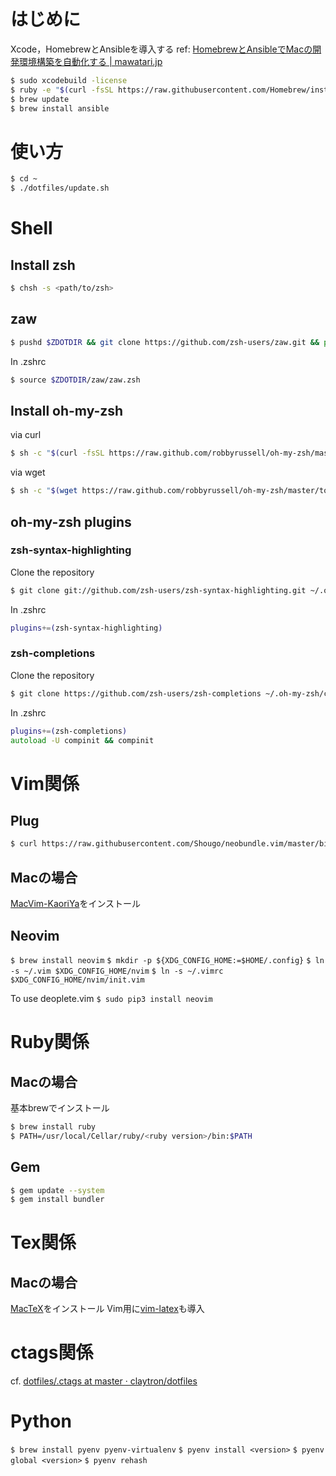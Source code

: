 # はじめに

Xcode，HomebrewとAnsibleを導入する
ref: [HomebrewとAnsibleでMacの開発環境構築を自動化する | mawatari.jp](http://mawatari.jp/archives/mac-provisioning-by-homebrew-and-ansible)

```sh
$ sudo xcodebuild -license
$ ruby -e "$(curl -fsSL https://raw.githubusercontent.com/Homebrew/install/master/install)"
$ brew update
$ brew install ansible
```

# 使い方

```sh
$ cd ~
$ ./dotfiles/update.sh
```

# Shell

## Install zsh

```sh
$ chsh -s <path/to/zsh>
```

## zaw

```sh
$ pushd $ZDOTDIR && git clone https://github.com/zsh-users/zaw.git && popd
```

In .zshrc

```sh
$ source $ZDOTDIR/zaw/zaw.zsh
```

## Install oh-my-zsh

via curl

```sh
$ sh -c "$(curl -fsSL https://raw.github.com/robbyrussell/oh-my-zsh/master/tools/install.sh)"
```

via wget

```sh
$ sh -c "$(wget https://raw.github.com/robbyrussell/oh-my-zsh/master/tools/install.sh -O -)"
```

## oh-my-zsh plugins

### zsh-syntax-highlighting

Clone the repository

```sh
$ git clone git://github.com/zsh-users/zsh-syntax-highlighting.git ~/.oh-my-zsh/custom/plugins/zsh-syntax-highlighting
```

In .zshrc

```zsh
plugins+=(zsh-syntax-highlighting)
```

### zsh-completions

Clone the repository

```sh
$ git clone https://github.com/zsh-users/zsh-completions ~/.oh-my-zsh/custom/plugins/zsh-completions
```

In .zshrc

```zsh
plugins+=(zsh-completions)
autoload -U compinit && compinit
```

# Vim関係

## Plug

```sh
$ curl https://raw.githubusercontent.com/Shougo/neobundle.vim/master/bin/install.sh | sh
```

## Macの場合

[MacVim-KaoriYa](https://github.com/splhack/macvim-kaoriya)をインストール

## Neovim

`$ brew install neovim`
`$ mkdir -p ${XDG_CONFIG_HOME:=$HOME/.config}`
`$ ln -s ~/.vim $XDG_CONFIG_HOME/nvim`
`$ ln -s ~/.vimrc $XDG_CONFIG_HOME/nvim/init.vim`

To use deoplete.vim
`$ sudo pip3 install neovim`

# Ruby関係

## Macの場合

基本brewでインストール

```sh
$ brew install ruby
$ PATH=/usr/local/Cellar/ruby/<ruby version>/bin:$PATH
```

## Gem

```sh
$ gem update --system
$ gem install bundler
```

# Tex関係

## Macの場合

[MacTeX](https://www.tug.org/mactex/)をインストール
Vim用に[vim-latex](https://github.com/vim-latex/vim-latex)も導入

# ctags関係

cf. [dotfiles/.ctags at master · claytron/dotfiles](https://github.com/claytron/dotfiles/blob/master/.ctags)

# Python

`$ brew install pyenv pyenv-virtualenv`
`$ pyenv install <version>`
`$ pyenv global <version>`
`$ pyenv rehash`
